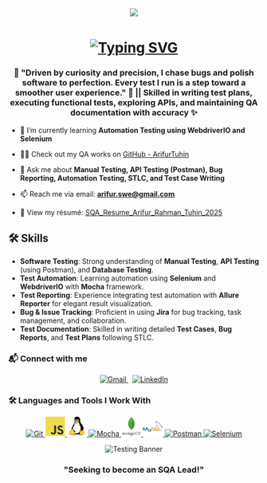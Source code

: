<h1 align="center">
  <img src="https://readme-typing-svg.herokuapp.com?color=%2D7A210&size=25&center=true&vCenter=true&width=600&height=50&lines=Hello+👋,+I'm+Arifur+Rahman+Tuhin" />
</h1>


<h1 align="center">
  <a href="https://git.io/typing-svg">
    <img src="https://readme-typing-svg.demolab.com?font=Fira+Code&weight=500&size=26&pause=1000&color=0AFFEF&center=true&vCenter=true&width=1000&lines=+A+Passionate+SQA+Engineer.;Manual+%7C+Automation+%7C+Bug+Hunter.;Always+Testing+for+Better+Quality." alt="Typing SVG" />
  </a>
</h1>



<h3 align="center">
🧠 "Driven by curiosity and precision, I chase bugs and polish software to perfection. Every test I run is a step toward a smoother user experience." 🐞  
|| Skilled in writing test plans, executing functional tests, exploring APIs, and maintaining QA documentation with accuracy ✨
</h3>

- 🌱 I’m currently learning **Automation Testing using WebdriverIO and Selenium**

- 👨‍💻 Check out my QA works on [GitHub - ArifurTuhin](https://github.com/tuhin-swe?tab=repositories)

- 💬 Ask me about **Manual Testing, API Testing (Postman), Bug Reporting, Automation Testing, STLC, and Test Case Writing**

- 📫 Reach me via email: **arifur.swe@gmail.com**

- 📄 View my résumé: [SQA_Resume_Arifur_Rahman_Tuhin_2025](https://drive.google.com/file/d/1PJbBZRPp8QAu79iUcqJ4Qd-UUnJwM3Iz/view?usp=sharing)

## 🛠️ Skills

- **Software Testing**: Strong understanding of **Manual Testing**, **API Testing** (using Postman), and **Database Testing**.
- **Test Automation**: Learning automation using **Selenium** and **WebdriverIO** with **Mocha** framework.
- **Test Reporting**: Experience integrating test automation with **Allure Reporter** for elegant result visualization.
- **Bug & Issue Tracking**: Proficient in using **Jira** for bug tracking, task management, and collaboration.
- **Test Documentation**: Skilled in writing detailed **Test Cases**, **Bug Reports**, and **Test Plans** following STLC.




<h3 align="left">📬 Connect with me</h3>

<p align="center">
  <a href="mailto:arifur.swe@gmail.com">
    <img src="https://img.shields.io/badge/Gmail-D14836?style=for-the-badge&logo=gmail&logoColor=white" alt="Gmail"/>
  </a>
  &nbsp;
  <a href="https://www.linkedin.com/in/arifur-rahman-tuhin-swe/">
    <img src="https://img.shields.io/badge/LinkedIn-0A66C2?style=for-the-badge&logo=linkedin&logoColor=white" alt="LinkedIn"/>
  </a>
</p>


<h3 align="left">🛠️ Languages and Tools I Work With</h3>

<p align="center">
  <a href="https://git-scm.com/" target="_blank" rel="noreferrer">
    <img src="https://www.vectorlogo.zone/logos/git-scm/git-scm-icon.svg" alt="Git" width="40" height="40"/>
  </a>
  <a href="https://developer.mozilla.org/en-US/docs/Web/JavaScript" target="_blank" rel="noreferrer">
    <img src="https://raw.githubusercontent.com/devicons/devicon/master/icons/javascript/javascript-original.svg" alt="JavaScript" width="40" height="40"/>
  </a>
  <a href="https://www.linux.org/" target="_blank" rel="noreferrer">
    <img src="https://raw.githubusercontent.com/devicons/devicon/master/icons/linux/linux-original.svg" alt="Linux" width="40" height="40"/>
  </a>
  <a href="https://mochajs.org" target="_blank" rel="noreferrer">
    <img src="https://www.vectorlogo.zone/logos/mochajs/mochajs-icon.svg" alt="Mocha" width="40" height="40"/>
  </a>
  <a href="https://www.mongodb.com/" target="_blank" rel="noreferrer">
    <img src="https://raw.githubusercontent.com/devicons/devicon/master/icons/mongodb/mongodb-original-wordmark.svg" alt="MongoDB" width="40" height="40"/>
  </a>
  <a href="https://www.mysql.com/" target="_blank" rel="noreferrer">
    <img src="https://raw.githubusercontent.com/devicons/devicon/master/icons/mysql/mysql-original-wordmark.svg" alt="MySQL" width="40" height="40"/>
  </a>
  <a href="https://postman.com" target="_blank" rel="noreferrer">
    <img src="https://www.vectorlogo.zone/logos/getpostman/getpostman-icon.svg" alt="Postman" width="40" height="40"/>
  </a>
  <a href="https://www.selenium.dev" target="_blank" rel="noreferrer">
    <img src="https://raw.githubusercontent.com/detain/svg-logos/780f25886640cef088af994181646db2f6b1a3f8/svg/selenium-logo.svg" alt="Selenium" width="40" height="40"/>
  </a>
</p>
<div align="center">
  <img src="" alt="Testing Banner">
</div>
<h3 align="center"> "Seeking to become an SQA Lead!"</h3>
